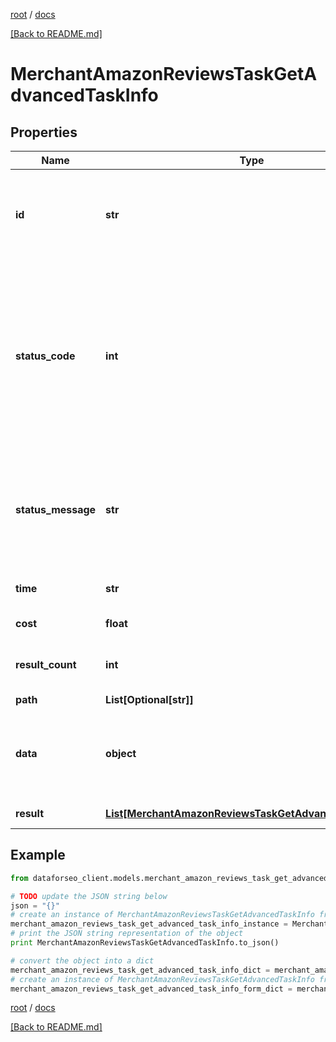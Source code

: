 [root](./../ "root") / [docs](./ "docs")

[[Back to README.md]](./../README.md "[Back to README.md]")

# MerchantAmazonReviewsTaskGetAdvancedTaskInfo

## Properties

Name | Type | Description | Notes
------------ | ------------- | ------------- | -------------
**id** | **str** | task identifier unique task identifier in our system in the UUID format | [optional]
**status_code** | **int** | status code of the task generated by DataForSEO, can be within the following range: 10000-60000 you can find the full list of the response codes here | [optional]
**status_message** | **str** | informational message of the task you can find the full list of general informational messages here | [optional]
**time** | **str** | execution time, seconds | [optional]
**cost** | **float** | total tasks cost, USD | [optional]
**result_count** | **int** | number of elements in the result array | [optional]
**path** | **List[Optional[str]]** | URL path | [optional]
**data** | **object** | contains the same parameters that you specified in the POST request | [optional]
**result** | [**List[MerchantAmazonReviewsTaskGetAdvancedResultInfo]**](MerchantAmazonReviewsTaskGetAdvancedResultInfo.md) | array of results | [optional]

## Example

```python
from dataforseo_client.models.merchant_amazon_reviews_task_get_advanced_task_info import MerchantAmazonReviewsTaskGetAdvancedTaskInfo

# TODO update the JSON string below
json = "{}"
# create an instance of MerchantAmazonReviewsTaskGetAdvancedTaskInfo from a JSON string
merchant_amazon_reviews_task_get_advanced_task_info_instance = MerchantAmazonReviewsTaskGetAdvancedTaskInfo.from_json(json)
# print the JSON string representation of the object
print MerchantAmazonReviewsTaskGetAdvancedTaskInfo.to_json()

# convert the object into a dict
merchant_amazon_reviews_task_get_advanced_task_info_dict = merchant_amazon_reviews_task_get_advanced_task_info_instance.to_dict()
# create an instance of MerchantAmazonReviewsTaskGetAdvancedTaskInfo from a dict
merchant_amazon_reviews_task_get_advanced_task_info_form_dict = merchant_amazon_reviews_task_get_advanced_task_info.from_dict(merchant_amazon_reviews_task_get_advanced_task_info_dict)
```

  

[root](./../ "root") / [docs](./ "docs")

[[Back to README.md]](./../README.md "[Back to README.md]")